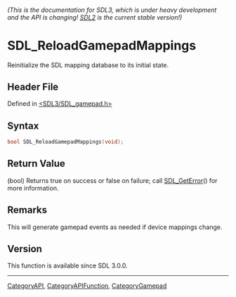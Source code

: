 ###### (This is the documentation for SDL3, which is under heavy development and the API is changing! [SDL2](https://wiki.libsdl.org/SDL2/) is the current stable version!)
# SDL_ReloadGamepadMappings

Reinitialize the SDL mapping database to its initial state.

## Header File

Defined in [<SDL3/SDL_gamepad.h>](https://github.com/libsdl-org/SDL/blob/main/include/SDL3/SDL_gamepad.h)

## Syntax

```c
bool SDL_ReloadGamepadMappings(void);
```

## Return Value

(bool) Returns true on success or false on failure; call
[SDL_GetError](SDL_GetError)() for more information.

## Remarks

This will generate gamepad events as needed if device mappings change.

## Version

This function is available since SDL 3.0.0.

----
[CategoryAPI](CategoryAPI), [CategoryAPIFunction](CategoryAPIFunction), [CategoryGamepad](CategoryGamepad)

